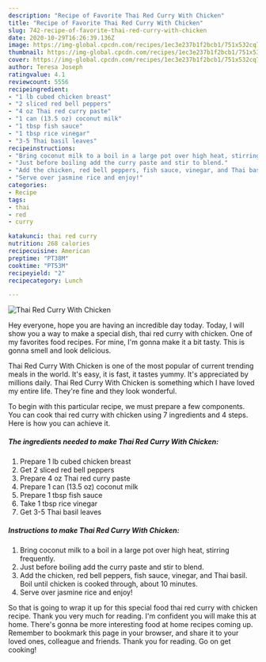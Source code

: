```yaml
---
description: "Recipe of Favorite Thai Red Curry With Chicken"
title: "Recipe of Favorite Thai Red Curry With Chicken"
slug: 742-recipe-of-favorite-thai-red-curry-with-chicken
date: 2020-10-29T16:26:39.136Z
image: https://img-global.cpcdn.com/recipes/1ec3e237b1f2bcb1/751x532cq70/thai-red-curry-with-chicken-recipe-main-photo.jpg
thumbnail: https://img-global.cpcdn.com/recipes/1ec3e237b1f2bcb1/751x532cq70/thai-red-curry-with-chicken-recipe-main-photo.jpg
cover: https://img-global.cpcdn.com/recipes/1ec3e237b1f2bcb1/751x532cq70/thai-red-curry-with-chicken-recipe-main-photo.jpg
author: Teresa Joseph
ratingvalue: 4.1
reviewcount: 5556
recipeingredient:
- "1 lb cubed chicken breast"
- "2 sliced red bell peppers"
- "4 oz Thai red curry paste"
- "1 can (13.5 oz) coconut milk"
- "1 tbsp fish sauce"
- "1 tbsp rice vinegar"
- "3-5 Thai basil leaves"
recipeinstructions:
- "Bring coconut milk to a boil in a large pot over high heat, stirring frequently."
- "Just before boiling add the curry paste and stir to blend."
- "Add the chicken, red bell peppers, fish sauce, vinegar, and Thai basil. Boil until chicken is cooked through, about 10 minutes."
- "Serve over jasmine rice and enjoy!"
categories:
- Recipe
tags:
- thai
- red
- curry

katakunci: thai red curry 
nutrition: 268 calories
recipecuisine: American
preptime: "PT38M"
cooktime: "PT53M"
recipeyield: "2"
recipecategory: Lunch

---
```



![Thai Red Curry With Chicken](https://img-global.cpcdn.com/recipes/1ec3e237b1f2bcb1/751x532cq70/thai-red-curry-with-chicken-recipe-main-photo.jpg)

Hey everyone, hope you are having an incredible day today. Today, I will show you a way to make a special dish, thai red curry with chicken. One of my favorites food recipes. For mine, I'm gonna make it a bit tasty. This is gonna smell and look delicious.



Thai Red Curry With Chicken is one of the most popular of current trending meals in the world. It's easy, it is fast, it tastes yummy. It's appreciated by millions daily. Thai Red Curry With Chicken is something which I have loved my entire life. They're fine and they look wonderful.


To begin with this particular recipe, we must prepare a few components. You can cook thai red curry with chicken using 7 ingredients and 4 steps. Here is how you can achieve it.

<!--inarticleads1-->

##### The ingredients needed to make Thai Red Curry With Chicken:

1. Prepare 1 lb cubed chicken breast
1. Get 2 sliced red bell peppers
1. Prepare 4 oz Thai red curry paste
1. Prepare 1 can (13.5 oz) coconut milk
1. Prepare 1 tbsp fish sauce
1. Take 1 tbsp rice vinegar
1. Get 3-5 Thai basil leaves




<!--inarticleads2-->

##### Instructions to make Thai Red Curry With Chicken:

1. Bring coconut milk to a boil in a large pot over high heat, stirring frequently.
1. Just before boiling add the curry paste and stir to blend.
1. Add the chicken, red bell peppers, fish sauce, vinegar, and Thai basil. Boil until chicken is cooked through, about 10 minutes.
1. Serve over jasmine rice and enjoy!




So that is going to wrap it up for this special food thai red curry with chicken recipe. Thank you very much for reading. I'm confident you will make this at home. There's gonna be more interesting food at home recipes coming up. Remember to bookmark this page in your browser, and share it to your loved ones, colleague and friends. Thank you for reading. Go on get cooking!
